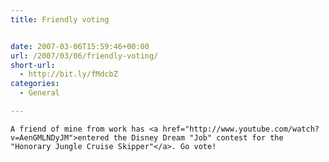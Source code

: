 ```yaml
---
title: Friendly voting


date: 2007-03-06T15:59:46+00:00
url: /2007/03/06/friendly-voting/
short-url:
  - http://bit.ly/fMdcbZ
categories:
  - General

---
```

<div class='microid-mailto+http:sha1:c5dd87da0dfac0c1ec6f9ed4b7e7a2f3f2cca031'>
  
    A friend of mine from work has <a href="http://www.youtube.com/watch?v=AenGMLNDyJM">entered the Disney Dream "Job" contest for the "Honorary Jungle Cruise Skipper"</a>. Go vote!
  
